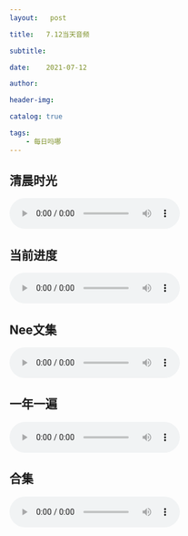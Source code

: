 ```yaml
---
layout:   post

title:   7.12当天音频

subtitle:  

date:    2021-07-12

author:   

header-img: 

catalog: true

tags:
    - 每日吗哪
---
```


## 清晨时光

<p>
    <audio controls="">
    <source src="\music\早餐\21-07-12-第七篇周一.mp3" type="audio/mpeg">7.12日早餐
    </audio>
</p>

## 当前进度

<p>
    <audio controls="">
    <source src="\music\当前进度\21-07-12-书十五及注.mp3" type="audio/mpeg">7.12日进度
    </audio>
</p>


## Nee文集

<p>
    <audio controls="">
    <source src="\music\Nee文集\21-07-12-二辑14册 荣耀的教会 圣洁没有瑕疵 第一章（1）.mp3" type="audio/mpeg">7.12日Nee文集
    </audio>
</p>


## 一年一遍

<p>
    <audio controls="">
    <source src="\music\一年一遍\21-07-12-一年一遍7月8日.mp3" type="audio/mpeg">7.12日一年一遍
    </audio>
</p>

## 合集

<p>
    <audio controls="">
    <source src="\music\合辑\21-07-12-7.12合集.mp3" type="audio/mpeg">7.12日合集
    </audio>
</p>

